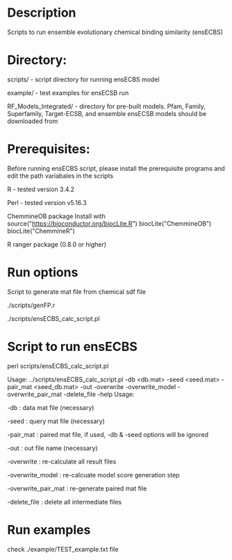 # Description
Scripts to run ensemble evolutionary chemical binding similarity (ensECBS)


# Directory: 
scripts/ - script directory for running ensECBS model

example/ - test examples for ensECSB run

RF_Models_Integrated/ - directory for pre-built models. Pfam, Family, Superfamily, Target-ECSB, and ensemble ensECSB models should be downloaded from  



# Prerequisites: 
Before running ensECBS script, please install the prerequisite programs and edit the path variabales in the scripts 

R - tested version 3.4.2

Perl - tested version v5.16.3 

ChemmineOB package
Install with source("https://bioconductor.org/biocLite.R")
biocLite("ChemmineOB") 
biocLite("ChemmineR")

R ranger package (0.8.0 or higher)


# Run options  
Script to generate mat file from chemical sdf file 

./scripts/genFP.r	

./scripts/ensECBS_calc_script.pl


# Script to run ensECBS 
perl scripts/ensECBS_calc_script.pl 

Usage: ../scripts/ensECBS_calc_script.pl -db <db.mat> -seed <seed.mat> -pair_mat <seed_db.mat> -out <out file> -overwrite -overwrite_model -overwrite_pair_mat -delete_file -help
Usage:

-db : data mat file (necessary)

-seed : query mat file (necessary)

-pair_mat : paired mat file, if used, -db & -seed options will be ignored

-out : out file name (necessary)

-overwrite : re-calculate all result files

-overwrite_model : re-calcuate model score generation step

-overwrite_pair_mat : re-generate paired mat file

-delete_file : delete all intermediate files

# Run examples
check ./example/TEST_example.txt file  


